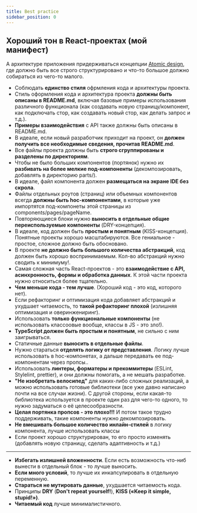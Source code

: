```yaml
---
title: Best practice
sidebar_position: 0
---
```


## Хороший тон в React-проектах (мой манифест)

А архитектуре приложения придерживаться концепции [Atomic design](https://bradfrost.com/blog/post/atomic-web-design/), где должно быть все строго структурировано и что-то большое должно собираться из чего-то малого.

- Соблюдать **единство стиля** офрмления кода и архитектуры проекта.
- Стиль оформления кода и архитектура проекта **должны быть описаны в README.md**, включая базовые примеры использования различного функционала (как создавать новую страницу/компонент, как подключать стор, как создавать новый стор, как делать запрос и т.д.).
- **Примеры взаимодействия** с API также должны быть описаны в README.md.
- В идеале, если новый разработчик приходит на проект, он **должен получить все необходимые сведения, прочитав README.md**.
- Все файлы проекта должны быть **строго сгруппированы и разделены по директориям**.
- Чтобы не было больших компонентов (портянок) нужно их **разбивать на более мелкие под-компоненты** (декомпозировать, добавлять в директорию parts/).
- В идеале, файл компонента должен **размещаться на экране IDE без скрола**.
- Файлы отдельных роутов (страниц) или объемных компонентов всегда **должны быть hoc-компонентами**, в которые уже импортятся под-компонеты этой страницы из components/pages/pageName.
- Повторяющиеся блоки нужно **выносить в отдельные общие переиспользуемые компоненты** (DRY-концепция).
- В идеале, код должен быть **простым и понятным** (KISS-концепция). Понятные проекты хорошо масштабируются. Все гениальное - простое, сложное должно быть обосновано.
- В проекте **не должно быть большого количества абстракций**, код должен быть хорошо воспринимаемым. Кол-во абстракций нужно сводить к минимуму!.
- Самая сложная часть React-проектов - это **взаимодействие с API, асинхронность, формы и обработка данных**. К этой части проекта нужно относиться более тщательно.
- **Чем меньше кода - тем лучше**. (Хороший код - это код, которого нет).
- Если рефакторинг и оптимизация кода добавляет абстракций и ухудшает читаемость, то **такой рефакторинг плохой** (излишняя оптимизация и оверинжениринг).
- Использовать **только функциональные компоненты** (не использовать классоовые вообще, классы в JS - это зло!).
- **TypeScript должен быть простым и понятным**, не сильно с ним заигрываться.
- Статичные данные **выносить в отдельные файлы**.
- Нужно стараться **отделять логику от представления**. Логику лучше использовать в hoc-компонетах, а дальше передавать ее под-компонентам через пропсы..
- Использовать **линтеры, форматеры и прекоммитеры** (ESLint, Stylelint, prettier), и они должны помогать, а не мешать разработке.
- **"Не изобретать велосипед"** для каких-либо сложных реализаций, а можно использовать готовые библиотеки (все уже давно написано почти на все случаи жизни). С другой стороны, если какая-то библиотека используется в проекте один раз для чего-то одного, то нужно задуматься о её целесообразности.
- **Целая портянка пропсов - это плохо!!!** И потом такое трудно поддерживать, такие компоненты нужно декомпозировать.
- **Не вмешивать большое количество инлайн-стилей** в логику компонента, лучше использовать классы
- Если проект хорошо структурирован, то его просто изменять (добавлять новую страницу, сделать адаптивность и т.д.)
***
- **Избегать излишней вложенности**. Если есть возможность что-ниб вынести в отдельный блок - то лучше выносить.
- **Еcли много условий**, то лучше их инкапсулировать в отдельную переменную.
- **Стараться не мутировать данные**, ухудшается читаемость кода.
- Принципы **DRY** (**Don't repeat yourself!**), **KISS («Keep it simple, stupid!»)**.
- **Читаемый код** лучше минималистичного.
